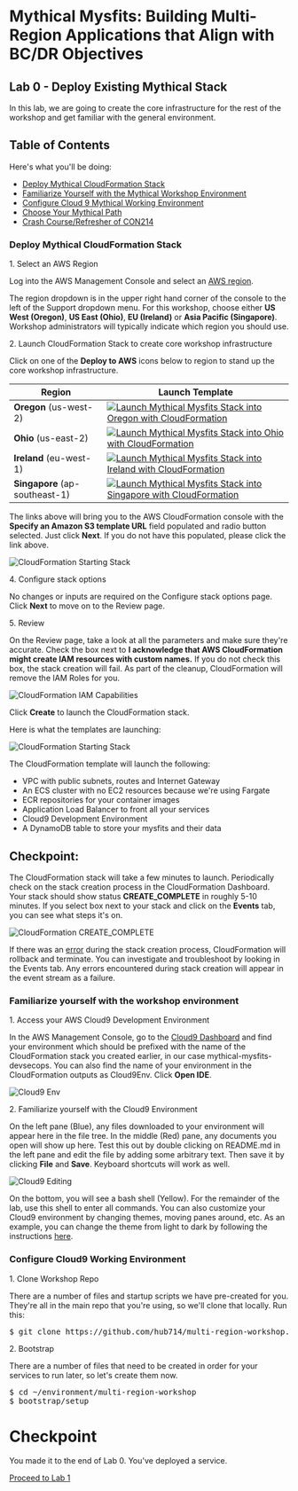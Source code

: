 # Mythical Mysfits: Building Multi-Region Applications that Align with BC/DR Objectives

## Lab 0 - Deploy Existing Mythical Stack

In this lab, we are going to create the core infrastructure for the rest of the workshop and get familiar with the general environment.

## Table of Contents

Here's what you'll be doing:

* [Deploy Mythical CloudFormation Stack](#deploy-mythical-cloudformation-stack)
* [Familiarize Yourself with the Mythical Workshop Environment](#familiarize-yourself-with-the-workshop-environment)
* [Configure Cloud 9 Mythical Working Environment](#configure-cloud9-working-environment)
* [Choose Your Mythical Path](#stop-pay-attention-here-because-it-matters)
* [Crash Course/Refresher of CON214](#crash-courserefresher-on-workshop-1-con214-monolith-to-microservice-with-docker-and-aws-fargate)

### Deploy Mythical CloudFormation Stack

1\. Select an AWS Region

Log into the AWS Management Console and select an [AWS region](http://docs.aws.amazon.com/AWSEC2/latest/UserGuide/using-regions-availability-zones.html).  

The region dropdown is in the upper right hand corner of the console to the left of the Support dropdown menu.  For this workshop, choose either **US West (Oregon)**, **US East (Ohio)**, **EU (Ireland)** or **Asia Pacific (Singapore)**.  Workshop administrators will typically indicate which region you should use.

2\. Launch CloudFormation Stack to create core workshop infrastructure

Click on one of the **Deploy to AWS** icons below to region to stand up the core workshop infrastructure.

Region | Launch Template
------------ | -------------  
**Oregon** (us-west-2) | [![Launch Mythical Mysfits Stack into Oregon with CloudFormation](/images/deploy-to-aws.png)](https://console.aws.amazon.com/cloudformation/home?region=us-west-2#/stacks/new?stackName=mythical-mysfits-devsecops&templateURL=https://multi-region-workshop.s3-us-west-2.amazonaws.com/core.yml)  
**Ohio** (us-east-2) | [![Launch Mythical Mysfits Stack into Ohio with CloudFormation](/images/deploy-to-aws.png)](https://console.aws.amazon.com/cloudformation/home?region=us-east-2#/stacks/new?stackName=mythical-mysfits-devsecops&templateURL=https://multi-region-workshop.s3-us-west-2.amazonaws.com/core.yml)  
**Ireland** (eu-west-1) | [![Launch Mythical Mysfits Stack into Ireland with CloudFormation](/images/deploy-to-aws.png)](https://console.aws.amazon.com/cloudformation/home?region=eu-west-1#/stacks/new?stackName=mythical-mysfits-devsecops&templateURL=https://multi-region-workshop.s3-us-west-2.amazonaws.com/core.yml)  
**Singapore** (ap-southeast-1) | [![Launch Mythical Mysfits Stack into Singapore with CloudFormation](/images/deploy-to-aws.png)](https://console.aws.amazon.com/cloudformation/home?region=ap-southeast-1#/stacks/new?stackName=mythical-mysfits-devsecops&templateURL=https://multi-region-workshop.s3-us-west-2.amazonaws.com/core.yml) 

The links above will bring you to the AWS CloudFormation console with the **Specify an Amazon S3 template URL** field populated and radio button selected. Just click **Next**. If you do not have this populated, please click the link above.

![CloudFormation Starting Stack](images/cfn-createstack-1.png)

4\. Configure stack options

No changes or inputs are required on the Configure stack options page.  Click **Next** to move on to the Review page.

5\. Review

On the Review page, take a look at all the parameters and make sure they're accurate. Check the box next to **I acknowledge that AWS CloudFormation might create IAM resources with custom names.** If you do not check this box, the stack creation will fail. As part of the cleanup, CloudFormation will remove the IAM Roles for you.

![CloudFormation IAM Capabilities](images/cfn-iam-capabilities.png)

Click **Create** to launch the CloudFormation stack.

Here is what the templates are launching:

![CloudFormation Starting Stack](images/arch-starthere.png)

The CloudFormation template will launch the following:
* VPC with public subnets, routes and Internet Gateway
* An ECS cluster with no EC2 resources because we're using Fargate
* ECR repositories for your container images
* Application Load Balancer to front all your services
* Cloud9 Development Environment
* A DynamoDB table to store your mysfits and their data

## Checkpoint:

The CloudFormation stack will take a few minutes to launch.  Periodically check on the stack creation process in the CloudFormation Dashboard.  Your stack should show status **CREATE\_COMPLETE** in roughly 5-10 minutes. If you select box next to your stack and click on the **Events** tab, you can see what steps it's on.  

![CloudFormation CREATE_COMPLETE](images/cfn-create-complete.png)

If there was an [error](http://docs.aws.amazon.com/AWSCloudFormation/latest/UserGuide/troubleshooting.html#troubleshooting-errors) during the stack creation process, CloudFormation will rollback and terminate. You can investigate and troubleshoot by looking in the Events tab.  Any errors encountered during stack creation will appear in the event stream as a failure.

### Familiarize yourself with the workshop environment

1\. Access your AWS Cloud9 Development Environment

In the AWS Management Console, go to the [Cloud9 Dashboard](https://console.aws.amazon.com/cloud9/home) and find your environment which should be prefixed with the name of the CloudFormation stack you created earlier, in our case mythical-mysfits-devsecops. You can also find the name of your environment in the CloudFormation outputs as Cloud9Env. Click **Open IDE**.

![Cloud9 Env](images/cloud9.png)

2\. Familiarize yourself with the Cloud9 Environment

On the left pane (Blue), any files downloaded to your environment will appear here in the file tree. In the middle (Red) pane, any documents you open will show up here. Test this out by double clicking on README.md in the left pane and edit the file by adding some arbitrary text. Then save it by clicking **File** and **Save**. Keyboard shortcuts will work as well.

![Cloud9 Editing](images/cloud9-environment.png)

On the bottom, you will see a bash shell (Yellow). For the remainder of the lab, use this shell to enter all commands.  You can also customize your Cloud9 environment by changing themes, moving panes around, etc. As an example, you can change the theme from light to dark by following the instructions [here](https://docs.aws.amazon.com/cloud9/latest/user-guide/settings-theme.html).

### Configure Cloud9 Working Environment

1\. Clone Workshop Repo

There are a number of files and startup scripts we have pre-created for you. They're all in the main repo that you're using, so we'll clone that locally. Run this:

<pre>
$ git clone https://github.com/hub714/multi-region-workshop.git
</pre>

2\. Bootstrap

There are a number of files that need to be created in order for your services to run later, so let's create them now.

<pre>
$ cd ~/environment/multi-region-workshop
$ bootstrap/setup
</pre>

# Checkpoint

You made it to the end of Lab 0. You've deployed a service.

[Proceed to Lab 1](../lab-1-xray)




